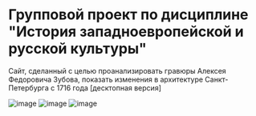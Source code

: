 # Групповой проект по дисциплине "История западноевропейской и русской культуры"
Сайт, сделанный с целью проанализировать гравюры Алексея Федоровича Зубова, показать изменения в архитектуре Санкт-Петербурга с 1716 года \[десктопная версия\]

![image](https://github.com/D2J3D/HistoryProject/assets/120342275/7a939975-f51a-4696-b866-92d72d9259fa)
![image](https://github.com/D2J3D/HistoryProject/assets/120342275/09c8c640-8395-4601-be0a-08951146d87c)
![image](https://github.com/D2J3D/HistoryProject/assets/120342275/a462b265-4b89-4fa8-8ded-488b602ebc7f)
